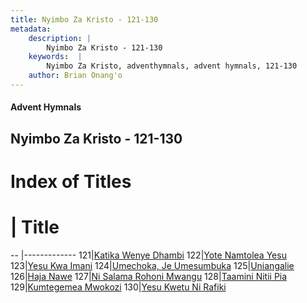 ```yaml
---
title: Nyimbo Za Kristo - 121-130
metadata:
    description: |
        Nyimbo Za Kristo - 121-130
    keywords:  |
        Nyimbo Za Kristo, adventhymnals, advent hymnals, 121-130
    author: Brian Onang'o
---
```


#### Advent Hymnals
## Nyimbo Za Kristo - 121-130

# Index of Titles
# | Title                        
-- |-------------
121|[Katika Wenye Dhambi](/nyimbo-za-kristo/nyimbo-za-kristo/101-200/121-130/Katika-Wenye-Dhambi)
122|[Yote Namtolea Yesu](/nyimbo-za-kristo/nyimbo-za-kristo/101-200/121-130/Yote-Namtolea-Yesu)
123|[Yesu Kwa Imani](/nyimbo-za-kristo/nyimbo-za-kristo/101-200/121-130/Yesu-Kwa-Imani)
124|[Umechoka, Je Umesumbuka](/nyimbo-za-kristo/nyimbo-za-kristo/101-200/121-130/Umechoka,-Je-Umesumbuka)
125|[Uniangalie](/nyimbo-za-kristo/nyimbo-za-kristo/101-200/121-130/Uniangalie)
126|[Haja Nawe](/nyimbo-za-kristo/nyimbo-za-kristo/101-200/121-130/Haja-Nawe)
127|[Ni Salama Rohoni Mwangu](/nyimbo-za-kristo/nyimbo-za-kristo/101-200/121-130/Ni-Salama-Rohoni-Mwangu)
128|[Taamini Nitii Pia](/nyimbo-za-kristo/nyimbo-za-kristo/101-200/121-130/Taamini-Nitii-Pia)
129|[Kumtegemea Mwokozi](/nyimbo-za-kristo/nyimbo-za-kristo/101-200/121-130/Kumtegemea-Mwokozi)
130|[Yesu Kwetu Ni Rafiki](/nyimbo-za-kristo/nyimbo-za-kristo/101-200/121-130/Yesu-Kwetu-Ni-Rafiki)